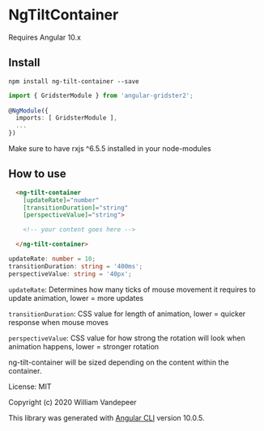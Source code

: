 # NgTiltContainer

Requires Angular 10.x

## Install

`npm install ng-tilt-container --save`

```Typescript
import { GridsterModule } from 'angular-gridster2';
 
@NgModule({
  imports: [ GridsterModule ],
  ...
})
```
Make sure to have rxjs ^6.5.5 installed in your node-modules

## How to use

```html
  <ng-tilt-container
    [updateRate]="number"
    [transitionDuration]="string"
    [perspectiveValue]="string">

    <!-- your content goes here -->

  </ng-tilt-container>
```
```Typescript
updateRate: number = 10;
transitionDuration: string = '400ms';
perspectiveValue: string = '40px';
```

`updateRate`: Determines how many ticks of mouse movement it requires to update animation, lower = more updates

`transitionDuration`: CSS value for length of animation, lower = quicker response when mouse moves

`perspectiveValue`: CSS value for how strong the rotation will look when animation happens, lower = stronger rotation

ng-tilt-container will be sized depending on the content within the container.

License: MIT

Copyright (c) 2020 William Vandepeer

This library was generated with [Angular CLI](https://github.com/angular/angular-cli) version 10.0.5.

